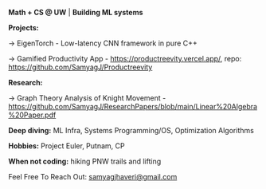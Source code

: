 **Math + CS @ UW** | **Building ML systems**

**Projects:**

-> EigenTorch - Low-latency CNN framework in pure C++

-> Gamified Productivity App - https://productreevity.vercel.app/, repo: https://github.com/SamyagJ/Productreevity

**Research:**

-> Graph Theory Analysis of Knight Movement - https://github.com/SamyagJ/ResearchPapers/blob/main/Linear%20Algebra%20Paper.pdf

**Deep diving:** ML Infra, Systems Programming/OS, Optimization Algorithms

**Hobbies:** Project Euler, Putnam, CP

**When not coding:** hiking PNW trails and lifting

Feel Free To Reach Out: samyagjhaveri@gmail.com

